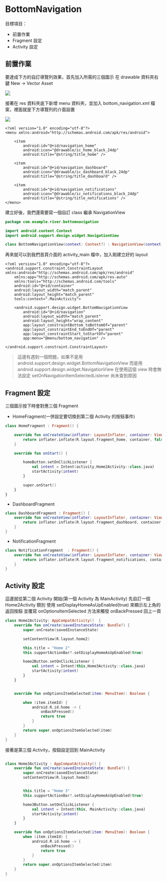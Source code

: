 BottomNavigation
===

目標項目：
- 前置作業
- Fragment 設定
- Activity 設定

## 前置作業

要達成下方的自訂導覽列效果，首先加入所需的三個圖示
在 drawable 資料夾右鍵 New -> Vector Asset

![](https://i.imgur.com/QB92VTq.png)


接著在 res 資料夾底下新增 menu 資料夾，並加入 bottom_navigation.xml 檔案，裡面就是下方導覽列的介面設置

![](https://i.imgur.com/o4dZ4FK.png)

```xml=
<?xml version="1.0" encoding="utf-8"?>
<menu xmlns:android="http://schemas.android.com/apk/res/android">

    <item
        android:id="@+id/navigation_home"
        android:icon="@drawable/ic_home_black_24dp"
        android:title="@string/title_home" />

    <item
        android:id="@+id/navigation_dashboard"
        android:icon="@drawable/ic_dashboard_black_24dp"
        android:title="@string/title_dashboard" />

    <item
        android:id="@+id/navigation_notifications"
        android:icon="@drawable/ic_notifications_black_24dp"
        android:title="@string/title_notifications" />
</menu>
```

建立好後，我們還需要寫一個自訂 class 繼承 NavigationView

```kotlin
package com.example.river.bottomnavigation

import android.content.Context
import android.support.design.widget.NavigationView

class BottomNavigationView(context: Context?) : NavigationView(context)
```
再來就可以到我們首頁介面的 activity_main 檔中，加入剛建立好的 layout

```xml=
<?xml version="1.0" encoding="utf-8"?>
<android.support.constraint.ConstraintLayout xmlns:android="http://schemas.android.com/apk/res/android"
    xmlns:app="http://schemas.android.com/apk/res-auto"
    xmlns:tools="http://schemas.android.com/tools"
    android:id="@+id/container"
    android:layout_width="match_parent"
    android:layout_height="match_parent"
    tools:context=".MainActivity">

    <android.support.design.widget.BottomNavigationView
        android:id="@+id/navigation"
        android:layout_width="match_parent"
        android:layout_height="wrap_content"
        app:layout_constraintBottom_toBottomOf="parent"
        app:layout_constraintEnd_toEndOf="parent"
        app:layout_constraintStart_toStartOf="parent"
        app:menu="@menu/bottom_navigation" />

</android.support.constraint.ConstraintLayout>
```
>這邊有遇到一個問題，如果不是用
> android.support.design.widget.BottomNavigationView 
> 而是用
> android.support.design.widget.NavigationView 
> 在使用這個 view 時會無法設定 setOnNavigationItemSelectedListener
> 尚未查到原因

## Fragment 設定
三個圖示按下時會對應三個 Fragment
- HomeFragment(一併設定要切換到第二個 Activity 的按鈕事件)
```kotlin
class HomeFragment : Fragment() {

    override fun onCreateView(inflater: LayoutInflater, container: ViewGroup?, savedInstanceState: Bundle?): View? {
        return inflater.inflate(R.layout.fragment_home, container, false)
    }

    override fun onStart() {

        homeButton.setOnClickListener {
            val intent = Intent(activity,Home2Activity::class.java)
            startActivity(intent)
        }

        super.onStart()
    }
}
```
- DashboardFragment
```kotlin
class DashboardFragment : Fragment() {
    override fun onCreateView(inflater: LayoutInflater, container: ViewGroup?, savedInstanceState: Bundle?): View? {
        return inflater.inflate(R.layout.fragment_dashboard, container, false)
    }
}
```

- NotificationFragment
```kotlin
class NotificationFragment  : Fragment() {
    override fun onCreateView(inflater: LayoutInflater, container: ViewGroup?, savedInstanceState: Bundle?): View? {
        return inflater.inflate(R.layout.fragment_notifications, container, false)
    }
}
```

## Activity 設定
這邊就從第二個 Activity 開始(第一個 Activity 為 MainActivity)
先自訂一個 Home2Activity 類別
使用 setDisplayHomeAsUpEnabled(true) 來顯示左上角的返回按鈕
並覆寫 onOptionsItemSelected 方法來觸發 onBackPressed 回上一頁
```kotlin
class Home2Activity: AppCompatActivity()  {
    override fun onCreate(savedInstanceState: Bundle?) {
        super.onCreate(savedInstanceState)

        setContentView(R.layout.home2)

        this.title = "Home 2"
        this.supportActionBar?.setDisplayHomeAsUpEnabled(true)

        home2Button.setOnClickListener {
            val intent = Intent(this,Home3Activity::class.java)
            startActivity(intent)
        }
    }


    override fun onOptionsItemSelected(item: MenuItem): Boolean {

        when (item.itemId) {
            android.R.id.home -> {
                onBackPressed()
                return true
            }
        }
        return super.onOptionsItemSelected(item)
    }
}
```
接著是第三個 Activity，按鈕設定回到 MainActivity
```kotlin

class Home3Activity : AppCompatActivity() {
    override fun onCreate(savedInstanceState: Bundle?) {
        super.onCreate(savedInstanceState)
        setContentView(R.layout.home3)


        this.title = "Home 3"
        this.supportActionBar?.setDisplayHomeAsUpEnabled(true)

        home3Button.setOnClickListener {
            val intent = Intent(this, MainActivity::class.java)
            startActivity(intent)
        }
    }

    override fun onOptionsItemSelected(item: MenuItem): Boolean {
        when (item.itemId) {
            android.R.id.home -> {
                onBackPressed()
                return true
            }
        }
        return super.onOptionsItemSelected(item)
    }
}
```